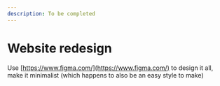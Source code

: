 ```yaml
---
description: To be completed
---
```


# Website redesign

Use [https://www.figma.com/](https://www.figma.com/) to design it all, make it minimalist \(which happens to also be an easy style to make\)

